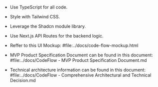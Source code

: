 - Use TypeScript for all code.
- Style with Tailwind CSS.
- Leverage the Shadcn module library.
- Use Next.js API Routes for the backend logic.

- Reffer to this UI Mockup: #file:../docs/code-flow-mockup.html

- MVP Product Specification Document can be found in this document: #file:../docs/CodeFlow - MVP Product Specification Document.md

- Technical architecture information can be found in this document: #file:../docs/CodeFlow - Comprehensive Architectural and Technical Decision.md